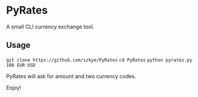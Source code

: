 # PyRates
A small CLI currency exchange tool.

## Usage

`git clone https://github.com/szkye/PyRates`
`cd PyRates`
`python pyrates.py 100 EUR USD`

PyRates will ask for amount and two currency codes.

Enjoy!